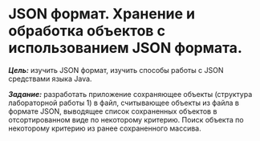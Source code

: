 # JSON формат. Хранение и обработка объектов с использованием JSON формата.

_**Цель:**_ изучить JSON формат, изучить способы работы с JSON средствами языка Java.  

_**Задание:**_ разработать приложение сохраняющее объекты (структура лабораторной работы 1) в файл, считывающее объекты из файла в формате JSON, выводящее список сохраненных объектов в отсортированном виде по некоторому критерию. Поиск объекта по некоторому критерию из ранее сохраненного массива.
